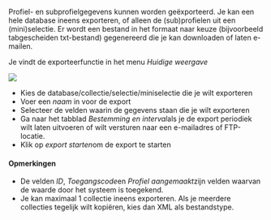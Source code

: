 Profiel- en subprofielgegevens kunnen worden geëxporteerd. Je kan een
hele database ineens exporteren, of alleen de (sub)profielen uit een
(mini)selectie. Er wordt een bestand in het formaat naar keuze
(bijvoorbeeld tabgescheiden txt-bestand) gegenereerd die je kan
downloaden of laten e-mailen.

Je vindt de exporteerfunctie in het menu *Huidige weergave*

![](exportdiallog.png)

-   Kies de database/collectie/selectie/miniselectie die je wilt
    exporteren
-   Voer een *naam* in voor de export
-   Selecteer de velden waarin de gegevens staan die je wilt exporteren
-   Ga naar het tabblad *Bestemming en interval*als je de export
    periodiek wilt laten uitvoeren of wilt versturen naar een
    e-mailadres of FTP-locatie.
-   Klik op *export starten*om de export te starten

#### Opmerkingen

-   De velden *ID*, *Toegangscode*en *Profiel aangemaakt*zijn velden
    waarvan de waarde door het systeem is toegekend.
-   Je kan maximaal 1 collectie ineens exporteren. Als je meerdere
    collecties tegelijk wilt kopiëren, kies dan XML als bestandstype.


